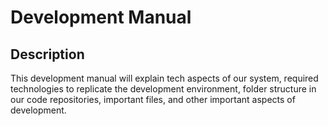 # Development Manual

## **Description**

This development manual will explain tech aspects of our system, required technologies to replicate the development environment,
folder structure in our code repositories, important files, and other important aspects of development.
